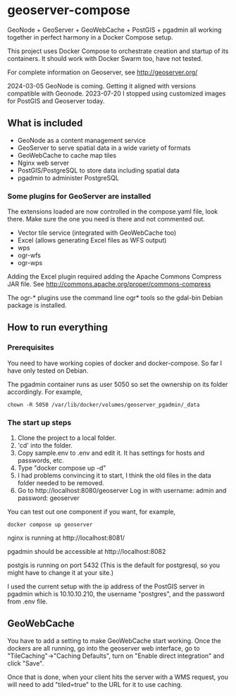 # geoserver-compose

GeoNode + GeoServer + GeoWebCache + PostGIS + pgadmin 
all working together in perfect harmony in a Docker Compose setup.

This project uses Docker Compose to orchestrate creation and startup
of its containers. It should work with Docker Swarm too, have not tested.

For complete information on Geoserver, see http://geoserver.org/

2024-03-05 GeoNode is coming. Getting it aligned with versions compatible with Geonode.
2023-07-20 I stopped using customized images for PostGIS and Geoserver today.

## What is included

* GeoNode as a content management service
* GeoServer to serve spatial data in a wide variety of formats
* GeoWebCache to cache map tiles
* Nginx web server
* PostGIS/PostgreSQL to store data including spatial data
* pgadmin to administer PostgreSQL

### Some plugins for GeoServer are installed

The extensions loaded are now controlled in the compose.yaml file,
look there. Make sure the one you need is there and not commented out.

* Vector tile service (integrated with GeoWebCache too)
* Excel (allows generating Excel files as WFS output)
* wps
* ogr-wfs
* ogr-wps

Adding the Excel plugin required adding the Apache Commons Compress JAR file.
See http://commons.apache.org/proper/commons-compress

The ogr-* plugins use the command line ogr* tools so the gdal-bin Debian
package is installed.

## How to run everything

### Prerequisites

You need to have working copies of docker and docker-compose.
So far I have only tested on Debian.

The pgadmin container runs as user 5050 so set the ownership on its folder accordingly. For example,

    chown -R 5050 /var/lib/docker/volumes/geoserver_pgadmin/_data

### The start up steps

1. Clone the project to a local folder.
2. 'cd' into the folder.
3. Copy sample.env to .env and edit it. It has settings for hosts and passwords, etc.
4. Type "docker compose up -d"
5. I had problems convincing it to start, I think the old files in the data folder needed to be removed.
6. Go to http://localhost:8080/geoserver
Log in with username: admin and password: geoserver

You can test out one component if you want, for example,

    docker compose up geoserver

nginx is running at http://localhost:8081/

pgadmin should be accessible at http://localhost:8082

postgis is running on port 5432 (This is the default for postgresql,
so you might have to change it at your site.)

I used the current setup with the ip address of the PostGIS server in pgadmin
which is 10.10.10.210, the username "postgres", and the password from .env file.

## GeoWebCache

You have to add a setting to make GeoWebCache start working.
Once the dockers are all running, go into the geoserver
web interface, go to "TileCaching"->"Caching Defaults", turn on
"Enable direct integration" and click "Save".

Once that is done, when your client hits the server with a WMS
request, you will need to add "tiled=true" to the URL for it to use
caching.

